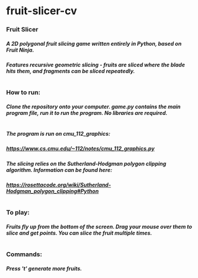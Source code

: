 # fruit-slicer-cv
### Fruit Slicer
##### A 2D polygonal fruit slicing game written entirely in Python, based on Fruit Ninja.
##### Features recursive geometric slicing - fruits are sliced where the blade hits them, and fragments can be sliced repeatedly.
# 
### How to run:
##### Clone the repository onto your computer. game.py contains the main program file, run it to run the program. No libraries are required.
#
##### The program is run on cmu_112_graphics:
##### https://www.cs.cmu.edu/~112/notes/cmu_112_graphics.py
##### The slicing relies on the Sutherland-Hodgman polygon clipping algorithm. Information can be found here:
##### https://rosettacode.org/wiki/Sutherland-Hodgman_polygon_clipping#Python
#
### To play:
##### Fruits fly up from the bottom of the screen. Drag your mouse over them to slice and get points. You can slice the fruit multiple times.
# 
### Commands:
##### Press 't' generate more fruits.
